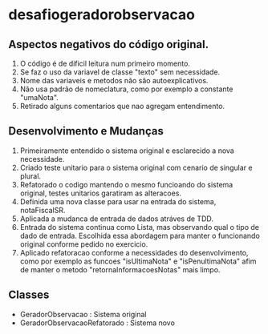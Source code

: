 # desafiogeradorobservacao

## Aspectos negativos do código original.

1. O código é de dificil leitura num primeiro momento.
2. Se faz o uso da variavel de classe "texto" sem necessidade.
3. Nome das variaveis e metodos não são autoexplicativos.
4. Não usa padrão de nomeclatura, como por exemplo a constante "umaNota".
5. Retirado alguns comentarios que nao agregam entendimento.

## Desenvolvimento e Mudanças

1. Primeiramente entendido o sistema original e esclarecido a nova necessidade.
2. Criado teste unitario para o sistema original com cenario de singular e plural.
3. Refatorado o codigo mantendo o mesmo funcioando do sistema original, testes unitarios garatiram as alteracoes.
4. Definida uma nova classe para usar na entrada do sistema, notaFiscalSR.
5. Aplicada a mudanca de entrada de dados atráves de TDD.
6. Entrada do sistema continua como Lista, mas observando qual o tipo de dado de entrada. Escolhida essa abordagem para manter o funcionando original conforme pedido no exercicio.
7. Aplicado refatoracao conforme a necessidades do desenvolvimento, como por exemplo as funcoes "isUltimaNota" e "isPenultimaNota" afim de manter o metodo "retornaInformacoesNotas" mais limpo.
 
 
## Classes
* GeradorObservacao : Sistema original
* GeradorObservacaoRefatorado : Sistema novo



